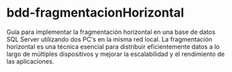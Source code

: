 # bdd-fragmentacionHorizontal
Guía para implementar la fragmentación horizontal en una base de datos SQL Server utilizando dos PC's en la misma red local. La fragmentación horizontal es una técnica esencial para distribuir eficientemente datos a lo largo de múltiples dispositivos y mejorar la escalabilidad y el rendimiento de las aplicaciones.


